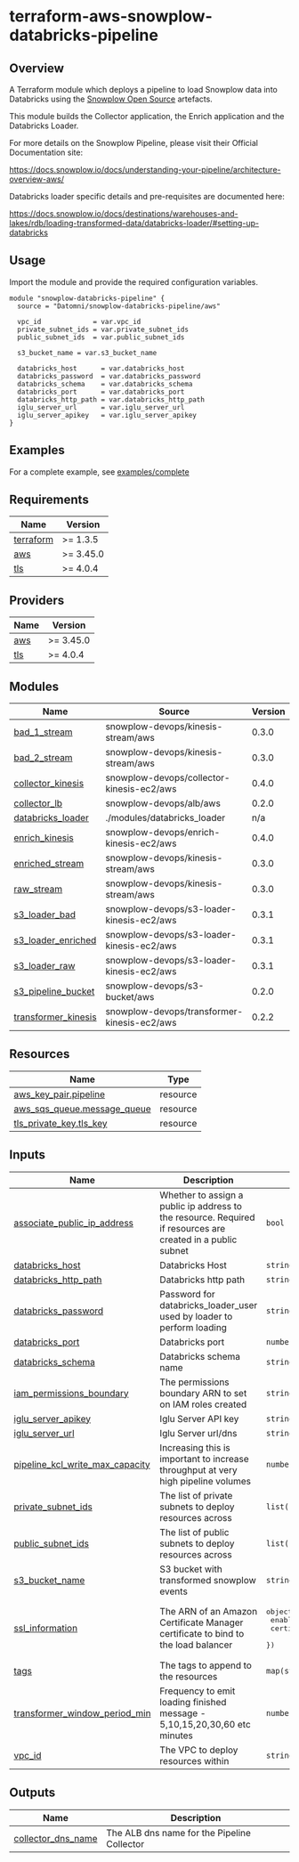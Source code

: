 # terraform-aws-snowplow-databricks-pipeline
## Overview
A Terraform module which deploys a pipeline to load Snowplow data into Databricks using the [Snowplow Open Source](https://docs.snowplow.io/docs/getting-started-on-snowplow-open-source/what-is-snowplow-open-source/) artefacts.

This module builds the Collector application, the Enrich application and the Databricks Loader.

For more details on the Snowplow Pipeline, please visit their Official Documentation site:

https://docs.snowplow.io/docs/understanding-your-pipeline/architecture-overview-aws/


Databricks loader specific details and pre-requisites are documented here:

https://docs.snowplow.io/docs/destinations/warehouses-and-lakes/rdb/loading-transformed-data/databricks-loader/#setting-up-databricks

## Usage
Import the module and provide the required configuration variables. 
```
module "snowplow-databricks-pipeline" {
  source = "Datomni/snowplow-databricks-pipeline/aws"

  vpc_id             = var.vpc_id
  private_subnet_ids = var.private_subnet_ids
  public_subnet_ids  = var.public_subnet_ids

  s3_bucket_name = var.s3_bucket_name

  databricks_host      = var.databricks_host
  databricks_password  = var.databricks_password
  databricks_schema    = var.databricks_schema
  databricks_port      = var.databricks_port
  databricks_http_path = var.databricks_http_path
  iglu_server_url      = var.iglu_server_url
  iglu_server_apikey   = var.iglu_server_apikey
}
```


## Examples
For a complete example, see [examples/complete](https://github.com/Datomni/terraform-aws-snowplow-databricks-pipeline/tree/main/examples/complete)


<!-- BEGIN_TF_DOCS -->
## Requirements

| Name | Version    |
|------|------------|
| <a name="requirement_terraform"></a> [terraform](#requirement\_terraform) | \>= 1.3.5  |
| <a name="requirement_aws"></a> [aws](#requirement\_aws) | \>= 3.45.0 |
| <a name="requirement_tls"></a> [tls](#requirement\_tls) | \>= 4.0.4  |

## Providers

| Name | Version    |
|------|------------|
| <a name="provider_aws"></a> [aws](#provider\_aws) | \>= 3.45.0 |
| <a name="provider_tls"></a> [tls](#provider\_tls) | \>= 4.0.4  |

## Modules

| Name | Source | Version |
|------|--------|---------|
| <a name="module_bad_1_stream"></a> [bad\_1\_stream](#module\_bad\_1\_stream) | snowplow-devops/kinesis-stream/aws | 0.3.0 |
| <a name="module_bad_2_stream"></a> [bad\_2\_stream](#module\_bad\_2\_stream) | snowplow-devops/kinesis-stream/aws | 0.3.0 |
| <a name="module_collector_kinesis"></a> [collector\_kinesis](#module\_collector\_kinesis) | snowplow-devops/collector-kinesis-ec2/aws | 0.4.0 |
| <a name="module_collector_lb"></a> [collector\_lb](#module\_collector\_lb) | snowplow-devops/alb/aws | 0.2.0 |
| <a name="module_databricks_loader"></a> [databricks\_loader](#module\_databricks\_loader) | ./modules/databricks_loader | n/a |
| <a name="module_enrich_kinesis"></a> [enrich\_kinesis](#module\_enrich\_kinesis) | snowplow-devops/enrich-kinesis-ec2/aws | 0.4.0 |
| <a name="module_enriched_stream"></a> [enriched\_stream](#module\_enriched\_stream) | snowplow-devops/kinesis-stream/aws | 0.3.0 |
| <a name="module_raw_stream"></a> [raw\_stream](#module\_raw\_stream) | snowplow-devops/kinesis-stream/aws | 0.3.0 |
| <a name="module_s3_loader_bad"></a> [s3\_loader\_bad](#module\_s3\_loader\_bad) | snowplow-devops/s3-loader-kinesis-ec2/aws | 0.3.1 |
| <a name="module_s3_loader_enriched"></a> [s3\_loader\_enriched](#module\_s3\_loader\_enriched) | snowplow-devops/s3-loader-kinesis-ec2/aws | 0.3.1 |
| <a name="module_s3_loader_raw"></a> [s3\_loader\_raw](#module\_s3\_loader\_raw) | snowplow-devops/s3-loader-kinesis-ec2/aws | 0.3.1 |
| <a name="module_s3_pipeline_bucket"></a> [s3\_pipeline\_bucket](#module\_s3\_pipeline\_bucket) | snowplow-devops/s3-bucket/aws | 0.2.0 |
| <a name="module_transformer_kinesis"></a> [transformer\_kinesis](#module\_transformer\_kinesis) | snowplow-devops/transformer-kinesis-ec2/aws | 0.2.2 |

## Resources

| Name | Type |
|------|------|
| [aws_key_pair.pipeline](https://registry.terraform.io/providers/hashicorp/aws/latest/docs/resources/key_pair) | resource |
| [aws_sqs_queue.message_queue](https://registry.terraform.io/providers/hashicorp/aws/latest/docs/resources/sqs_queue) | resource |
| [tls_private_key.tls_key](https://registry.terraform.io/providers/hashicorp/tls/latest/docs/resources/private_key) | resource |

## Inputs

| Name | Description | Type | Default | Required |
|------|-------------|------|---------|:--------:|
| <a name="input_associate_public_ip_address"></a> [associate\_public\_ip\_address](#input\_associate\_public\_ip\_address) | Whether to assign a public ip address to the resource. Required if resources are created in a public subnet | `bool` | `false` | no |
| <a name="input_databricks_host"></a> [databricks\_host](#input\_databricks\_host) | Databricks Host | `string` | n/a | yes |
| <a name="input_databricks_http_path"></a> [databricks\_http\_path](#input\_databricks\_http\_path) | Databricks http path | `string` | n/a | yes |
| <a name="input_databricks_password"></a> [databricks\_password](#input\_databricks\_password) | Password for databricks\_loader\_user used by loader to perform loading | `string` | n/a | yes |
| <a name="input_databricks_port"></a> [databricks\_port](#input\_databricks\_port) | Databricks port | `number` | `443` | no |
| <a name="input_databricks_schema"></a> [databricks\_schema](#input\_databricks\_schema) | Databricks schema name | `string` | n/a | yes |
| <a name="input_iam_permissions_boundary"></a> [iam\_permissions\_boundary](#input\_iam\_permissions\_boundary) | The permissions boundary ARN to set on IAM roles created | `string` | `""` | no |
| <a name="input_iglu_server_apikey"></a> [iglu\_server\_apikey](#input\_iglu\_server\_apikey) | Iglu Server API key | `string` | n/a | yes |
| <a name="input_iglu_server_url"></a> [iglu\_server\_url](#input\_iglu\_server\_url) | Iglu Server url/dns | `string` | n/a | yes |
| <a name="input_pipeline_kcl_write_max_capacity"></a> [pipeline\_kcl\_write\_max\_capacity](#input\_pipeline\_kcl\_write\_max\_capacity) | Increasing this is important to increase throughput at very high pipeline volumes | `number` | `10` | no |
| <a name="input_private_subnet_ids"></a> [private\_subnet\_ids](#input\_private\_subnet\_ids) | The list of private subnets to deploy resources across | `list(string)` | n/a | yes |
| <a name="input_public_subnet_ids"></a> [public\_subnet\_ids](#input\_public\_subnet\_ids) | The list of public subnets to deploy resources across | `list(string)` | n/a | yes |
| <a name="input_s3_bucket_name"></a> [s3\_bucket\_name](#input\_s3\_bucket\_name) | S3 bucket with transformed snowplow events | `string` | n/a | yes |
| <a name="input_ssl_information"></a> [ssl\_information](#input\_ssl\_information) | The ARN of an Amazon Certificate Manager certificate to bind to the load balancer | <pre>object({<br>    enabled         = bool<br>    certificate_arn = string<br>  })</pre> | <pre>{<br>  "certificate_arn": "",<br>  "enabled": false<br>}</pre> | no |
| <a name="input_tags"></a> [tags](#input\_tags) | The tags to append to the resources | `map(string)` | `{}` | no |
| <a name="input_transformer_window_period_min"></a> [transformer\_window\_period\_min](#input\_transformer\_window\_period\_min) | Frequency to emit loading finished message - 5,10,15,20,30,60 etc minutes | `number` | `5` | no |
| <a name="input_vpc_id"></a> [vpc\_id](#input\_vpc\_id) | The VPC to deploy resources within | `string` | n/a | yes |

## Outputs

| Name | Description |
|------|-------------|
| <a name="output_collector_dns_name"></a> [collector\_dns\_name](#output\_collector\_dns\_name) | The ALB dns name for the Pipeline Collector |
<!-- END_TF_DOCS -->

